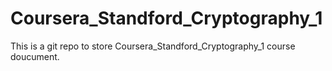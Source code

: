 Coursera_Standford_Cryptography_1
=================================
This is a git repo to store Coursera_Standford_Cryptography_1 course doucument.
